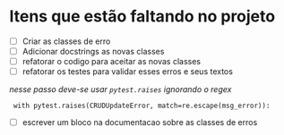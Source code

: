 # Itens que estão faltando no projeto


- [ ] Criar as classes de erro
- [ ] Adicionar docstrings as novas classes
- [ ] refatorar o codigo para aceitar as novas classes
- [ ] refatorar os testes para validar esses erros e seus textos

_nesse passo deve-se usar `pytest.raises` ignorando o regex_
```
 with pytest.raises(CRUDUpdateError, match=re.escape(msg_error)):
```
- [ ] escrever um bloco na documentacao sobre as classes de erros